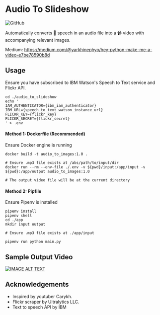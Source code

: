 
Audio To Slideshow 
=======
![GitHub](https://img.shields.io/github/license/yarkhinephyo/audio_to_slideshow?style=flat-square)

Automatically converts :speech_balloon: speech in an audio file into a :video_camera: video with accompanying relevant images.

Medium: https://medium.com/@yarkhinephyo/hey-python-make-me-a-video-e7be78590b8d

## Usage
Ensure you have subscribed to IBM Watson's Speech to Text service and Flickr API.
```
cd ./audio_to_slideshow
echo '
IAM_AUTHENTICATOR={ibm_iam_authenticator}
IBM_URL={speech_to_text_watson_instance_url}
FLICKR_KEY={flickr_key}
FLICKR_SECRET={flickr_secret}
' > .env
```

#### Method 1: Dockerfile (Recommended)

Ensure Docker engine is running
```
docker build -t audio_to_images:1.0 .

# Ensure .mp3 file exists at /abs/path/to/input/dir
docker run --rm --env-file ./.env -v ${pwd}/input:/app/input -v ${pwd}:/app/output audio_to_images:1.0

# The output video file will be at the current directory
```
#### Method 2: Pipfile

Ensure Pipenv is installed
```
pipenv install
pipenv shell
cd ./app
mkdir input output

# Ensure .mp3 file exists at ./app/input

pipenv run python main.py
```
## Sample Output Video
[![IMAGE ALT TEXT](http://img.youtube.com/vi/j8BddvXT9d0/0.jpg)](http://www.youtube.com/watch?v=j8BddvXT9d0 "Sample Output Video")

## Acknowledgements

- Inspired by youtuber Carykh.
- Flickr scraper by Ultralytics LLC.
- Text to speech API by IBM